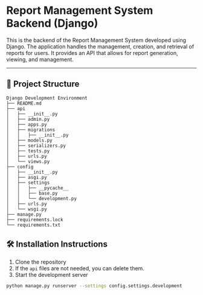 # Report Management System Backend (Django)

This is the backend of the Report Management System developed using Django. The application handles the management, creation, and retrieval of reports for users. It provides an API that allows for report generation, viewing, and management.

---

## 📂 Project Structure

```plaintext
Django Development Environment
├── README.md
├── api
│   ├── __init__.py
│   ├── admin.py
│   ├── apps.py
│   ├── migrations
│   │   ├── __init__.py
│   ├── models.py
│   ├── serializers.py
│   ├── tests.py
│   ├── urls.py
│   └── views.py
├── config
│   ├── __init__.py
│   ├── asgi.py
│   ├── settings
│   │   ├── __pycache__
│   │   ├── base.py
│   │   └── development.py
│   ├── urls.py
│   └── wsgi.py
├── manage.py
├── requirements.lock
└── requirements.txt
```

## 🛠️ Installation Instructions
1. Clone the repository
2. If the `api` files are not needed, you can delete them.
3. Start the development server
```bash
python manage.py runserver --settings config.settings.development
```
